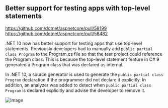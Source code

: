 ## Better support for testing apps with top-level statements

https://github.com/dotnet/aspnetcore/pull/58199
https://github.com/dotnet/aspnetcore/pull/58482

.NET 10 now has better support for testing apps that use top-level statements.
Previously developers had to manually add `public partial class Program` to the
Program.cs file so that the test project could reference the Program class.
This is because the top-level statement feature in C# 9 generated a Program class
that was declared as internal.

In .NET 10, a source generator is used to generate the `public partial class Program`
declaration if the programmer did not declare it explicitly. In addition, an analyzer
was added to detect when `public partial class Program` is declared explicitly and
advise the developer to remove it.

![Image](https://github.com/user-attachments/assets/a37f0c81-a58a-453f-8da5-fa49356ca180)